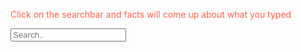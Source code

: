 
<html>
<body>

<p style="color:Tomato;"> Click on the searchbar and facts will come up about what you typed</p> 
<input type="text" placeholder="Search..">

</body>

